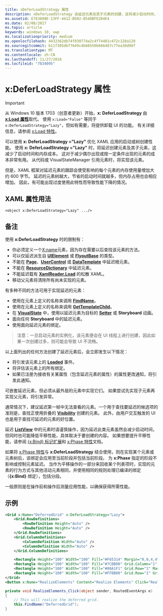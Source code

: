 ```yaml
---
title: xDeferLoadStrategy 属性
description: xDeferLoadStrategy 会延迟元素及其子元素的创建，这将减少启动时间，不过内存使用量会略有增加。每个受影响的元素将使内存使用量增加大约 600 个字节。
ms.assetid: E763898E-13FF-4412-B502-B54DBFE2D4E4
ms.date: 02/08/2017
ms.topic: article
keywords: windows 10, uwp
ms.localizationpriority: medium
ms.openlocfilehash: 4432362db74f830774a2c4f74401c472c128a120
ms.sourcegitcommit: b11f305dbf7649c4b68550b666487c77ea30d98f
ms.translationtype: MT
ms.contentlocale: zh-CN
ms.lasthandoff: 11/27/2018
ms.locfileid: "7834095"
---
```

# <a name="xdeferloadstrategy-attribute"></a>x:DeferLoadStrategy 属性

> [!IMPORTANT]
> 从 Windows 10 版本 1703（创意者更新）开始，**x: DeferLoadStrategy** 由 [**x:Load 属性**](x-load-attribute.md)取代。 使用 `x:Load="False"` 等同于 `x:DeferLoadStrategy="Lazy"`，但如有需要，将提供卸载 UI 的功能。 有关详细信息，请参阅 [x:Load 特性](x-load-attribute.md)。

可以使用 **x: DeferLoadStrategy ="Lazy"** 优化 XAML 应用的启动或树创建性能。 使用 **x: DeferLoadStrategy ="Lazy"** 时，将延迟创建元素及其子元素，这减少了启动时间和内存成本。 这对于减少偶尔出现或按一定条件出现的元素的成本非常有用。 从代码或 VisualStateManager 引用元素时，将实现该元素。

但是，XAML 框架对延迟元素的跟踪会使受影响的每个元素的内存使用量增加大约 600 字节。 延迟的元素树越大，节省的启动时间就越多，但内存占用也会相应增加。 因此，有可能出现过度使用此特性而导致性能下降的情况。

## <a name="xaml-attribute-usage"></a>XAML 属性用法

``` syntax
<object x:DeferLoadStrategy="Lazy" .../>
```

## <a name="remarks"></a>备注

使用 **x:DeferLoadStrategy** 时的限制有：

- 你必须定义一个[X:name](x-name-attribute.md)元素，因为存在需要以后查找该元素的方法。
- 可以仅延迟派生自 [**UIElement**](https://msdn.microsoft.com/library/windows/apps/br208911) 或 [**FlyoutBase**](https://msdn.microsoft.com/library/windows/apps/dn279249) 的类型。
- 不能在 [**Page**](https://msdn.microsoft.com/library/windows/apps/windows.ui.xaml.controls.page)、[**UserControl**](https://msdn.microsoft.com/library/windows/apps/windows.ui.xaml.controls.usercontrol) 或 [**DataTemplate**](https://msdn.microsoft.com/library/windows/apps/br242348) 中延迟根元素。
- 不能在 [**ResourceDictionary**](https://msdn.microsoft.com/library/windows/apps/br208794) 中延迟元素。
- 不能延迟载有 [**XamlReader.Load**](https://msdn.microsoft.com/library/windows/apps/br228048) 的松散 XAML。
- 移动父元素将清除所有尚未实现的元素。

有多种不同的方法可用于实现延迟的元素：

- 使用在元素上定义的名称来调用 [**FindName**](https://msdn.microsoft.com/library/windows/apps/br208715)。
- 使用在元素上定义的名称来调用 [**GetTemplateChild**](https://msdn.microsoft.com/library/windows/apps/br209416)。
- 在 [**VisualState**](https://msdn.microsoft.com/library/windows/apps/br209007) 中，使用以延迟元素为目标的 [**Setter**](https://msdn.microsoft.com/library/windows/apps/br208817) 或 **Storyboard** 动画。
- 面向任何 **Storyboard** 中的延迟元素。
- 使用面向延迟元素的绑定。

> 注意：一旦启动元素的实例化，该元素便会在 UI 线程上进行创建，因此如果一次创建过多，则可能会导致 UI 不流畅。

以上面列出的任何方法创建了延迟元素后，会立即发生以下情况：

- 将引发该元素上的 [**Loaded**](https://msdn.microsoft.com/library/windows/apps/br208723) 事件。
- 将评估该元素上的所有绑定。
- 如果已注册为接收有关某属性（包含延迟元素的属性）的属性更改通知，将引发此通知。

可嵌套延迟元素，但必须从最外层的元素中实现它们。 如果尝试先实现子元素再实现父元素，将引发异常。

通常情况下，建议延迟第一帧中无法查看的元素。一个用于查找要延迟的候选项的准则是，查找正使用折叠的 [**Visibility**](https://msdn.microsoft.com/library/windows/apps/br208992) 创建的元素。 此外，由用户交互触发的 UI 也是用于查找可延迟的元素的好位置。

延迟 [**ListView**](https://msdn.microsoft.com/library/windows/apps/br242878) 中的元素时请谨慎操作，因为延迟此类元素虽然会减少启动时间，但同时也可能降低平移性能，具体取决于要创建的内容。 如果想要提升平移性能，请参阅 [{x:Bind} 标记扩展](x-bind-markup-extension.md)和 [x:Phase 特性](x-phase-attribute.md)文档。

如果将 [x:Phase 特性](x-phase-attribute.md)与 **x:DeferLoadStrategy** 结合使用，则在实现某个元素或元素树后，该绑定会应用至当前阶段并包括当前阶段。 为 **x:Phase** 指定的阶段不影响或控制元素延迟。 当作为平移操作的一部分来回收某个列表项时，实现的元素的行为方式与其他活动元素相同，并使用相同的规则处理已编译的绑定（**{x:Bind}** 绑定），包括分段。

一般原则是在操作前和操作后测量应用性能，以确保获得所需性能。

## <a name="example"></a>示例

```xml
<Grid x:Name="DeferredGrid" x:DeferLoadStrategy="Lazy">
    <Grid.RowDefinitions>
        <RowDefinition Height="Auto" />
        <RowDefinition Height="Auto" />
    </Grid.RowDefinitions>
    <Grid.ColumnDefinitions>
        <ColumnDefinition Width="Auto" />
        <ColumnDefinition Width="Auto" />
    </Grid.ColumnDefinitions>

    <Rectangle Height="100" Width="100" Fill="#F65314" Margin="0,0,4,4" />
    <Rectangle Height="100" Width="100" Fill="#7CBB00" Grid.Column="1" Margin="4,0,0,4" />
    <Rectangle Height="100" Width="100" Fill="#00A1F1" Grid.Row="1" Margin="0,4,4,0" />
    <Rectangle Height="100" Width="100" Fill="#FFBB00" Grid.Row="1" Grid.Column="1" Margin="4,4,0,0" />
</Grid>
<Button x:Name="RealizeElements" Content="Realize Elements" Click="RealizeElements_Click"/>
```

```csharp
private void RealizeElements_Click(object sender, RoutedEventArgs e)
{
    // This will realize the deferred grid.
    this.FindName("DeferredGrid");
}
```
